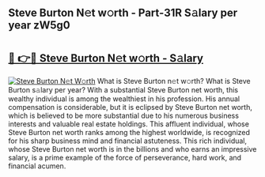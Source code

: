 ## Steve Burton N𝚎t w𝚘rth - Part-31R S𝚊lary per year zW5g0

# <h2><a href="http://gc021fx.nevu.top/?p=Steve+Burton">🔗 👉🔴 Steve Burton N𝚎t w𝚘rth - S𝚊lary</a></h2>

[![Steve Burton N𝚎t W𝚘rth](https://i.imgur.com/Oavwk0R.jpeg)](http://gc021fx.nevu.top/?p=Steve+Burton)
What is Steve Burton n𝚎t w𝚘rth? What is Steve Burton s𝚊lary per year?
With a substantial Steve Burton net worth, this wealthy individual is among the wealthiest in his profession. His annual compensation is considerable, but it is eclipsed by Steve Burton net worth, which is believed to be more substantial due to his numerous business interests and valuable real estate holdings. This affluent individual, whose Steve Burton net worth ranks among the highest worldwide, is recognized for his sharp business mind and financial astuteness. This rich individual, whose Steve Burton net worth is in the billions and who earns an impressive salary, is a prime example of the force of perseverance, hard work, and financial acumen.

